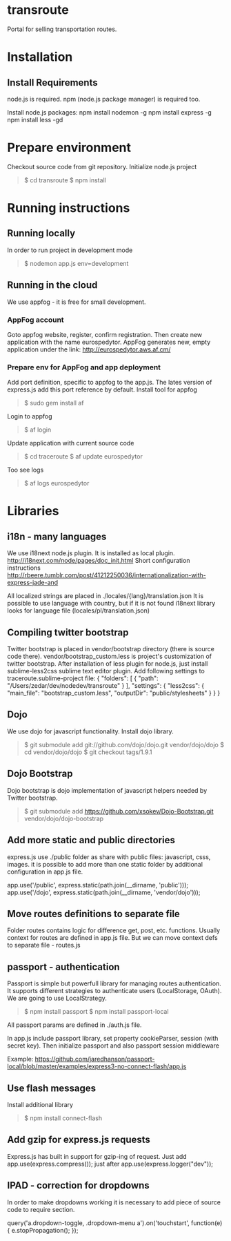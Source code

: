 # transroute
Portal for selling transportation routes.

# Installation
## Install Requirements
node.js is required.
npm (node.js package manager) is required too.

Install node.js packages:
npm install nodemon -g
npm install express -g
npm install less -gd

# Prepare environment
Checkout source code from git repository.
Initialize node.js project
> $ cd transroute
> $ npm install

# Running instructions
## Running locally
In order to run project in development mode
> $ nodemon app.js env=development

## Running in the cloud
We use appfog - it is free for small development.

### AppFog account
Goto appfog website, register, confirm registration. Then create new application with the name eurospedytor. AppFog generates new, empty application under the link:
  http://eurospedytor.aws.af.cm/

### Prepare env for AppFog and app deployment
Add port definition, specific to appfog to the app.js. The lates version of express.js add this port reference by default.
Install tool for appfog

> $ sudo gem install af

Login to appfog

> $ af login

Update application with current source code

> $ cd traceroute
  $ af update eurospedytor

Too see logs

> $ af logs eurospedytor


# Libraries
## i18n - many languages
We use i18next node.js plugin. It is installed as local plugin.
http://i18next.com/node/pages/doc_init.html
Short configuration instructions
http://rbeere.tumblr.com/post/41212250036/internationalization-with-express-jade-and

All localized strings are placed in 
  ./locales/{lang}/translation.json
It is possible to use language with country, but if it is not found i18next library looks for language file (locales/pl/translation.json)


## Compiling twitter bootstrap
Twitter bootstrap is placed in vendor/bootstrap directory (there is source code there).
vendor/bootstrap_custom.less is project's customization of twitter bootstrap.
After installation of less plugin for node.js, just install sublime-less2css sublime text editor plugin.
Add following settings to traceroute.sublime-project file:
  {
    "folders":
    [
      {
        "path": "/Users/zedar/dev/nodedev/transroute"
      }
    ],
    "settings":
    {
      "less2css":
      {
        "main_file": "bootstrap_custom.less",
        "outputDir": "public/stylesheets"
      }
    }
  }

## Dojo 
We use dojo for javascript functionality. Install dojo library.
> $ git submodule add git://github.com/dojo/dojo.git vendor/dojo/dojo
  $ cd vendor/dojo/dojo
  $ git checkout tags/1.9.1

## Dojo Bootstrap
Dojo bootstrap is dojo implementation of javascript helpers needed by Twitter bootstrap.
> $ git submodule add https://github.com/xsokev/Dojo-Bootstrap.git vendor/dojo/dojo-bootstrap

## Add more static and public directories
express.js use ./public folder as share with public files: javascript, csss, images.
it is possible to add more than one static folder by additional configuration in app.js file.

  app.use('/public', express.static(path.join(__dirname, 'public')));
  app.use('/dojo', express.static(path.join(__dirname, 'vendor/dojo')));

## Move routes definitions to separate file
Folder routes contains logic for difference get, post, etc. functions. Usually context for routes are defined in app.js file. But we can move context defs to separate file - routes.js

## passport - authentication
Passport is simple but powerfull library for managing routes authentication. It supports different strategies to authenticate users (LocalStorage, OAuth). We are going to use LocalStrategy.

> $ npm install passport
  $ npm install passport-local

All passport params are defined in ./auth.js file.

In app.js include passport library, set property cookieParser, session (with secret key). Then initialize passport and also passport session middleware

Example:
https://github.com/jaredhanson/passport-local/blob/master/examples/express3-no-connect-flash/app.js

## Use flash messages
Install additional library

> $ npm install connect-flash

## Add gzip for express.js requests
Express.js has built in support for gzip-ing of request. Just add
  app.use(express.compress());
just after app.use(express.logger("dev"));

## IPAD - correction for dropdowns
In order to make dropdowns working it is necessary to add piece of source code to require section.
  
  query('a.dropdown-toggle, .dropdown-menu a').on('touchstart', 
    function(e) {
      e.stopPropagation();
    });


